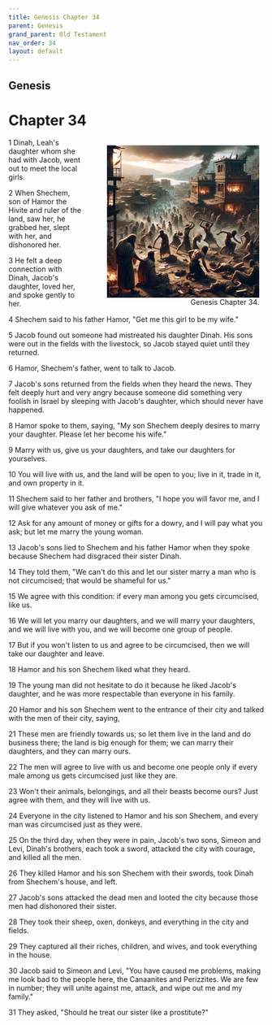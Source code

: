 ```yaml
---
title: Genesis Chapter 34
parent: Genesis
grand_parent: Old Testament
nav_order: 34
layout: default
---
```


## Genesis

# Chapter 34

<figure style="float: right; margin-right: 10px;">
    <img src="/assets/Image/Genesis/500/34.jpg" alt="Genesis Chapter 34" style="width: 300px; height: 300px; float: right;padding-left: 10px;"/>
    <figcaption style="clear: both;text-align: right;">Genesis Chapter 34.</figcaption>
</figure>
1 Dinah, Leah's daughter whom she had with Jacob, went out to meet the local girls.

2 When Shechem, son of Hamor the Hivite and ruler of the land, saw her, he grabbed her, slept with her, and dishonored her.

3 He felt a deep connection with Dinah, Jacob's daughter, loved her, and spoke gently to her.

4 Shechem said to his father Hamor, "Get me this girl to be my wife."

5 Jacob found out someone had mistreated his daughter Dinah. His sons were out in the fields with the livestock, so Jacob stayed quiet until they returned.

6 Hamor, Shechem's father, went to talk to Jacob.

7 Jacob's sons returned from the fields when they heard the news. They felt deeply hurt and very angry because someone did something very foolish in Israel by sleeping with Jacob's daughter, which should never have happened.

8 Hamor spoke to them, saying, "My son Shechem deeply desires to marry your daughter. Please let her become his wife."

9 Marry with us, give us your daughters, and take our daughters for yourselves.

10 You will live with us, and the land will be open to you; live in it, trade in it, and own property in it.

11 Shechem said to her father and brothers, "I hope you will favor me, and I will give whatever you ask of me."

12 Ask for any amount of money or gifts for a dowry, and I will pay what you ask; but let me marry the young woman.

13 Jacob's sons lied to Shechem and his father Hamor when they spoke because Shechem had disgraced their sister Dinah.

14 They told them, "We can't do this and let our sister marry a man who is not circumcised; that would be shameful for us."

15 We agree with this condition: if every man among you gets circumcised, like us.

16 We will let you marry our daughters, and we will marry your daughters, and we will live with you, and we will become one group of people.

17 But if you won't listen to us and agree to be circumcised, then we will take our daughter and leave.

18 Hamor and his son Shechem liked what they heard.

19 The young man did not hesitate to do it because he liked Jacob's daughter, and he was more respectable than everyone in his family.

20 Hamor and his son Shechem went to the entrance of their city and talked with the men of their city, saying,

21 These men are friendly towards us; so let them live in the land and do business there; the land is big enough for them; we can marry their daughters, and they can marry ours.

22 The men will agree to live with us and become one people only if every male among us gets circumcised just like they are.

23 Won't their animals, belongings, and all their beasts become ours? Just agree with them, and they will live with us.

24 Everyone in the city listened to Hamor and his son Shechem, and every man was circumcised just as they were.

25 On the third day, when they were in pain, Jacob's two sons, Simeon and Levi, Dinah's brothers, each took a sword, attacked the city with courage, and killed all the men.

26 They killed Hamor and his son Shechem with their swords, took Dinah from Shechem's house, and left.

27 Jacob's sons attacked the dead men and looted the city because those men had dishonored their sister.

28 They took their sheep, oxen, donkeys, and everything in the city and fields.

29 They captured all their riches, children, and wives, and took everything in the house.

30 Jacob said to Simeon and Levi, "You have caused me problems, making me look bad to the people here, the Canaanites and Perizzites. We are few in number; they will unite against me, attack, and wipe out me and my family."

31 They asked, "Should he treat our sister like a prostitute?"


